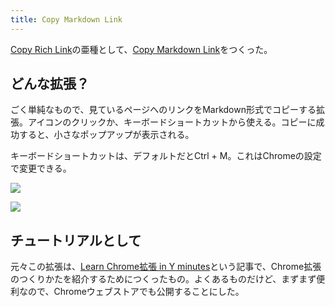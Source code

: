 ```yaml
---
title: Copy Markdown Link
---
```

[Copy Rich Link](https://chrome.google.com/webstore/detail/copy-rich-link/hikiamlgpdcabppakpmemaofmkgknpea)の亜種として、[Copy Markdown Link](https://chrome.google.com/webstore/detail/copy-markdown-link/gkceaaphhbeanfciglgpffnncfpipjpa)をつくった。

どんな拡張？
------

ごく単純なもので、見ているページへのリンクをMarkdown形式でコピーする拡張。アイコンのクリックか、キーボードショートカットから使える。コピーに成功すると、小さなポップアップが表示される。

キーボードショートカットは、デフォルトだとCtrl + M。これはChromeの設定で変更できる。

![](https://lh3.googleusercontent.com/docs/ADP-6oF6kaWRZZtJQ-9m-v5dUOTKSURtyC66XD0AudXLV9WYTKqDiJ3Dygm6t2WTH-v0xJhYGw5Dqq9NOETPPPm5BMPQZtEpQTD4-N7sWNYh_0pgez9QanUJDJmpFVKu2os6tspAFT-M88-8dUjmC9cv8srNK_uQlAKgeBmdBassEN8MfjYlPofvoCLBR_eU0NpEl_uOU57aVzj6MGw7SJ66d8huzGYqgSFBJxscn4kereEL11JlcU2Jj-CYX-uAKb19x3kX9PCXarXDwjq9neOlx4wplKvNlV99mrCQ8X22MQ3xCcDC--ndHNbR_gO7pIbhWZf_8usy9Hh1ILAAEV1j3v03uxOcANm0yVHgh9g1MuYc_kcP8cS2kb0if7dA0J759m1q0pa2YLvWloCOYPoHerQMIVqKV0S3wtl3V7zB4s9x9xEAvMw99d68Gkt_AGIIbVRYgYAV5bSQ7K7lmmZLRO-lp8A5DLc53YlarLmnN9qJST-hoeFB7ymj2Nh6ErtM5nPvD9KUeTpSTEJiKGdyCqRu49fLavOFSnwIQwiIS5hIlr6o94WbfVO7zvEcpvyuYoOeXAw__TxNIvSnIRLkzaRLBotq6DXTOd0cfpwMlqlFA7rzpyratjh6ceXV8PjE7ExF7es0CQRLo1LVc4qzQGGZfad5RryQi4raKuC3_a5sRIgbA9ozvsz9AXdZjBOXk6CPJI8oSU-2Cy15WxjaoVPW-BvMXiXsQFeHvrQNX46U0oZn3U23k3KC7oBuh8Jm_dPbmbtwkn8qVJwdOqThoi-wx_iG6M_PVI8rtwWqsiBkH7BQ-Hq3sxjkNcUgSm3ffAAnp1rbDw5lxK0t3ovI-WPrrO0RN65xXxOHBQEiFyPksmjSm5UyMV8EMM7Dchg3BpT1hRVGwHya65VP6MLPb2TptRkbgjclTh4s1nqjR6HegtrfYWpMX2_iQlMxHsRQdJ1K46mAFfiDJNg12vOfIrgjZTLY1cD_VAbb6g21ybRFP7fEtHhv5IG3w2Xam-6qW0K8PgYIogdR9skrs9XjQuYUA2LHVasA58243YLAZie06_dxvW35Ox8X4_XFEr6V_ExyVkRuUfAhO-z0qgTSURyiJnbREXHHI2jzYyqFU86I1nVWQl3-4VbrYHQ4q-qlLur_T2CQLMxTj0VaEnDs6r__XUj2QYfGYxUMCMGaaZhRQSqkL1Knxu0bxOJRwr9opSLxf2eyhHB_NF769LlTFoEHqMWbDUOZWN4EED4VdVt3XVpM)

![](https://lh3.googleusercontent.com/docs/ADP-6oEe--inHTukvY4qnGivKQFGJTmyggEmKPOFkCx6wrogyGVrmuB3eneXEm9H3_YXKc05tClLI5UQ4MQrsgYlBx2ZoFb_qMHxwSJJaN7f810nUwwh2VSjGVwIo1E73DOMOb-yYWeLIAj1wiQ-llB9rsPDs3aZ847_w9Gk-rRXIT_SwWafuGNJumFcabcBgNjG9SvwcHxRRoKadEVDKPzclvuhUIKBL65lqymL1zeJmXS5vjbqMAZnxzjH4Oj7ZLpqyRkJe8tr5OCejZfTrghbqAIbHTRVwOkKjI6QjqIozknDzpim4BhLP251Kld_28HZbKbje-nCRR08eR3Surqd6YGrSrEAm_eYWLe1yoMXfLPPrZhkJUceYrGuqDz-vpzoW_75XS7s9TAClrpz1hvFujJ6tElnjY8-dF-Ia0rPUUKiik4BgBGpPYlHtGQb5W0liaZc2fvrvk2yDxoz8RMVeDHp7zyw86aJ1H9mwBji5E9oEEpmFs98oEH6OCG1sS4hUNs_pc7Urgzw3oQEagD3zD3rRc4jg8N5107E1oijt8bqm07NHt1ZAuOXTRFoBRn-5siwAJQmqk9DSlpz128Bm5ZFmMV1kOqZLEg7xgg6oPuzUppHeYkuDhgGKb-_E1S275BvD_goxYVm1I5cPJ5cDsXHE1SDCkAJuaG5og7T3_GAG9J1uhBwFpSSFag0rtwiPcLVu7EyCe6FIOvugUQFJ8CGodq0t6cBbucOdQff_GwUyJ1wNJ69hJbo6wtUZdQqyiJndpGvdkyv9iNdDLW05CDnWUJR47RaVt8v4hOAD0PVXZWSzOujfuOPZtXaGzAjn-0Qy6FKKJNeIAOHiDtNBFy24HfU5Zzk8KS6uNX29ctOjS9jObKrH1cmmuyCdrr3SFBo-R5MQLiH2DaLJgzeu7Qg3u21iJG4A_qTzvNGuAATdS_MSJpezdkXsQbLRWmi_F8tjCOxZkKXF9ZYH6WMNufm04U_EnXE3rF6I6grzQjf8SiCWou8w57fkvhKIbTxROAPi2H70kOfH6gGS4E4280gItw5iR1dlm1wEhPnZ66j-kw4yp9Ge-ZtuxF6jvMn_VrHvqFC9DFGj0Ei_vC8CQYQ6GMt1hi_td3TVy7P_LxTRmHjn_e9L2pna_FNi88N2apUfR3ouYDuwRrUFFRv712u7VU6a_LkjEHVE_Umhf9g86Ahti2QcJ-1nyIlLbJvbj2K4jJNpLwI0ODbHGufQzM8ClABzKZa6waT9seqwvsW1DkD)

チュートリアルとして
----------

元々この拡張は、[Learn Chrome拡張 in Y minutes](https://r7kamura.com/articles/2022-05-18-learn-chrome-extention-in-y-minutes)という記事で、Chrome拡張のつくりかたを紹介するためにつくったもの。よくあるものだけど、まずまず便利なので、Chromeウェブストアでも公開することにした。
